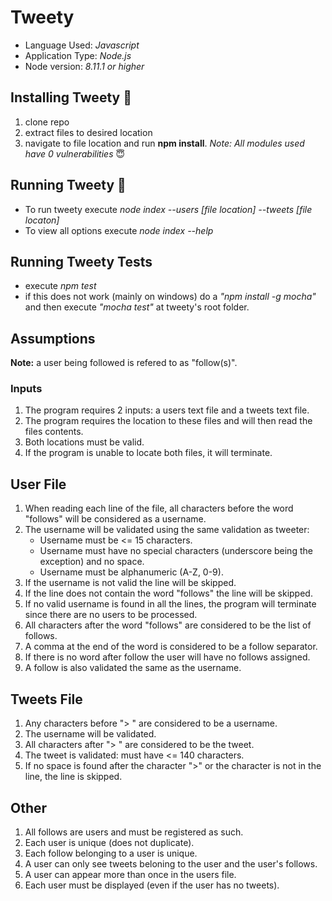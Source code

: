 # Tweety

- Language Used: *Javascript*
- Application Type: *Node.js*
- Node version: *8.11.1 or higher*

## Installing Tweety :hatching_chick:

1. clone repo 
2. extract files to desired location
3. navigate to file location and run **npm install**. *Note: All modules used have 0 vulnerabilities* :innocent:

## Running Tweety :hatched_chick:

- To run tweety execute *node index --users [file location] --tweets [file locaton]*
- To view all options execute *node index --help*

## Running Tweety Tests 

- execute *npm test*
- if this does not work (mainly on windows) do a *"npm install -g mocha"* and then execute *"mocha test"* at tweety's root folder.

## Assumptions

**Note:** a user being followed is refered to as "follow(s)".

### Inputs

1. The program requires 2 inputs: a users text file and a tweets text file.
2. The program requires the location to these files and will then read the files contents.
3. Both locations must be valid. 
4. If the program is unable to locate both files, it will terminate.

## User File

1. When reading each line of the file, all characters before the word "follows" will be considered as a username.
2. The username will be validated using the same validation as tweeter:
    - Username must be <= 15 characters.
    - Username must have no special characters (underscore being the exception) and no space.
    - Username must be alphanumeric (A-Z, 0-9).
3. If the username is not valid the line will be skipped.
4. If the line does not contain the word "follows" the line will be skipped.
5. If no valid username is found in all the lines, the program will terminate since there are no users to be processed.
6. All characters after the word "follows" are considered to be the list of follows.
7. A comma at the end of the word is considered to be a follow separator.
8. If there is no word after follow the user will have no follows assigned.
9. A follow is also validated the same as the username.

## Tweets File

1. Any characters before "> " are considered to be a username.
2. The username will be validated.
3. All characters after "> " are considered to be the tweet.
4. The tweet is validated: must have <= 140 characters.
5. If no space is found after the character ">" or the character is not in the line, the line is skipped.

## Other

1. All follows are users and must be registered as such.
2. Each user is unique (does not duplicate).
3. Each follow belonging to a user is unique.
4. A user can only see tweets beloning to the user and the user's follows.
5. A user can appear more than once in the users file.
6. Each user must be displayed (even if the user has no tweets).
